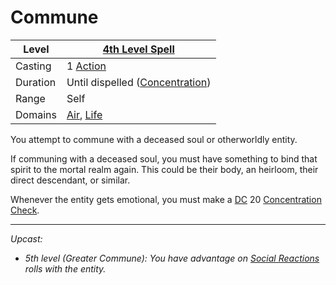 # Commune

| Level    | [4th Level Spell](4th%20Level%20Spells.md)                                 |
| -------- | -------------------------------------------------------------------------- |
| Casting  | 1 [Action](../../../../Game%20Procedures/Core%20Procedures/Action.md)      |
| Duration | Until dispelled ([Concentration](../../Concentration.md))                  |
| Range    | Self                                                                       |
| Domains  | [Air](../../Spell%20Domains/Air.md), [Life](../../Spell%20Domains/Life.md) |

You attempt to commune with a deceased soul or otherworldly entity.

If communing with a deceased soul, you must have something to bind that spirit to the mortal realm again. This could be their body, an heirloom, their direct descendant, or similar.

Whenever the entity gets emotional, you must make a [DC](../../../../Game%20Procedures/Core%20Procedures/DC.md) 20 [Concentration](../../Concentration.md) [Check](../../../../Game%20Procedures/Core%20Procedures/Check.md).

---
*Upcast:*
- *5th level (Greater Commune): You have advantage on [Social Reactions](../../../../Game%20Procedures/Social%20Procedures/Social%20Reactions.md) rolls with the entity.*
